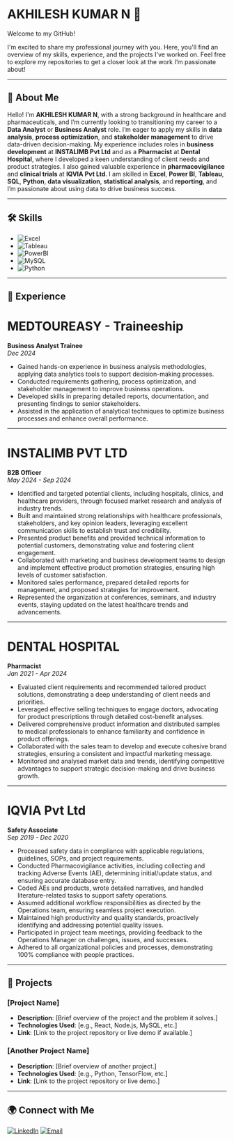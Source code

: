 # AKHILESH KUMAR N 👋 


Welcome to my GitHub!

I'm excited to share my professional journey with you. Here, you'll find an overview of my skills, experience, and the projects I've worked on. Feel free to explore my repositories to get a closer look at the work I’m passionate about!

---

## 📌 About Me

Hello! I'm **AKHILESH KUMAR N**, with a strong background in healthcare and pharmaceuticals, and I’m currently looking to transitioning my career to a **Data Analyst** or **Business Analyst** role. I’m eager to apply my skills in **data analysis**, **process optimization**, and **stakeholder management** to drive data-driven decision-making. My experience includes roles in **business development** at **INSTALIMB Pvt Ltd** and as a **Pharmacist** at **Dental Hospital**, where I developed a keen understanding of client needs and product strategies. I also gained valuable experience in **pharmacovigilance** and **clinical trials** at **IQVIA Pvt Ltd**. I am skilled in **Excel**, **Power BI**, **Tableau**, **SQL**, **Python**, **data visualization**, **statistical analysis**, and **reporting**, and I’m passionate about using data to drive business success.

---

## 🛠️ Skills

- ![Excel](https://img.shields.io/badge/-Excel-217346?style=flat-square&logo=microsoft-excel&logoColor=white) 
- ![Tableau](https://img.shields.io/badge/-Tableau-E47639?style=flat-square&logo=tableau&logoColor=white)
- ![PowerBI](https://img.shields.io/badge/-PowerBI-F2C811?style=flat-square&logo=powerbi&logoColor=black)
- ![MySQL](https://img.shields.io/badge/-MySQL-4479A1?style=flat-square&logo=mysql&logoColor=white)
- ![Python](https://img.shields.io/badge/-Python-3776AB?style=flat-square&logo=python&logoColor=white)

---

## 💼 Experience

# MEDTOUREASY - Traineeship  
**Business Analyst Trainee**  
*Dec 2024*  
- Gained hands-on experience in business analysis methodologies, applying data analytics tools to support decision-making processes.
- Conducted requirements gathering, process optimization, and stakeholder management to improve business operations.
- Developed skills in preparing detailed reports, documentation, and presenting findings to senior stakeholders.
- Assisted in the application of analytical techniques to optimize business processes and enhance overall performance.

---

# INSTALIMB PVT LTD  
**B2B Officer**  
*May 2024 - Sep 2024*  
- Identified and targeted potential clients, including hospitals, clinics, and healthcare providers, through focused market research and analysis of industry trends.
- Built and maintained strong relationships with healthcare professionals, stakeholders, and key opinion leaders, leveraging excellent communication skills to establish trust and credibility.
- Presented product benefits and provided technical information to potential customers, demonstrating value and fostering client engagement.
- Collaborated with marketing and business development teams to design and implement effective product promotion strategies, ensuring high levels of customer satisfaction.
- Monitored sales performance, prepared detailed reports for management, and proposed strategies for improvement.
- Represented the organization at conferences, seminars, and industry events, staying updated on the latest healthcare trends and advancements.

---

# DENTAL HOSPITAL 
**Pharmacist**  
*Jan 2021 - Apr 2024*  
- Evaluated client requirements and recommended tailored product solutions, demonstrating a deep understanding of client needs and priorities.
- Leveraged effective selling techniques to engage doctors, advocating for product prescriptions through detailed cost-benefit analyses.
- Delivered comprehensive product information and distributed samples to medical professionals to enhance familiarity and confidence in product offerings.
- Collaborated with the sales team to develop and execute cohesive brand strategies, ensuring a consistent and impactful marketing message.
- Monitored and analysed market data and trends, identifying competitive advantages to support strategic decision-making and drive business growth.

---

# IQVIA Pvt Ltd
**Safety Associate**  
*Sep 2019 - Dec 2020*  
- Processed safety data in compliance with applicable regulations, guidelines, SOPs, and project requirements.
- Conducted Pharmacovigilance activities, including collecting and tracking Adverse Events (AE), determining initial/update status, and ensuring accurate database entry.
- Coded AEs and products, wrote detailed narratives, and handled literature-related tasks to support safety operations.
- Assumed additional workflow responsibilities as directed by the Operations team, ensuring seamless project execution.
- Maintained high productivity and quality standards, proactively identifying and addressing potential quality issues.
- Participated in project team meetings, providing feedback to the Operations Manager on challenges, issues, and successes.
- Adhered to all organizational policies and processes, demonstrating 100% compliance with people practices.

---

## 📂 Projects

### [Project Name]  
- **Description**: [Brief overview of the project and the problem it solves.]
- **Technologies Used**: [e.g., React, Node.js, MySQL, etc.]
- **Link**: [Link to the project repository or live demo if available.]

### [Another Project Name]  
- **Description**: [Brief overview of another project.]
- **Technologies Used**: [e.g., Python, TensorFlow, etc.]
- **Link**: [Link to the project repository or live demo.]

---

## 🌍 Connect with Me

[![LinkedIn](https://img.shields.io/badge/-LinkedIn-0077B5?style=flat-square&logo=linkedin&logoColor=white)](https://www.linkedin.com/in/akhilesh-kumar-n-46270733a/)
[![Email](https://img.shields.io/badge/-Email-D14836?style=flat-square&logo=gmail&logoColor=white)](mailto:aknotes2491@gmail.com)

